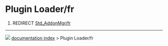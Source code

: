 # Plugin Loader/fr
1.  REDIRECT [Std_AddonMgr/fr](Std_AddonMgr/fr.md)



---
![](images/Button_right.svg) [documentation index](../README.md) > Plugin Loader/fr
